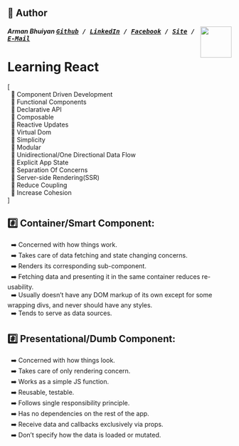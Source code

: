 ## 📝 Author
[<img src="https://media.licdn.com/dms/image/C5103AQE3SdZqmIyW0A/profile-displayphoto-shrink_200_200/0?e=1533168000&v=beta&t=reTZbwaCbB9R9V47Q9XiBGgGpY6_dS0KSK_gA8WsVCc" align="right" height="70" width="70">](http://armanbhuiyan.com)

##### Arman Bhuiyan <kbd>[Github](https://github.com/arman37) / [LinkedIn](https://www.linkedin.com/in/arman-bhuiyan) / [Facebook](https://www.facebook.com/arman.it37) / [Site](http://armanbhuiyan.com) /  [E-Mail](mailto:arman.it37@gmail.com)</kbd>

# Learning React

[ <br />
&nbsp; :diamond_shape_with_a_dot_inside: Component Driven Development <br />
&nbsp; :diamond_shape_with_a_dot_inside: Functional Components <br />
&nbsp; :diamond_shape_with_a_dot_inside: Declarative API <br />
&nbsp; :diamond_shape_with_a_dot_inside: Composable <br />
&nbsp; :diamond_shape_with_a_dot_inside: Reactive Updates <br />
&nbsp; :diamond_shape_with_a_dot_inside: Virtual Dom <br />
&nbsp; :diamond_shape_with_a_dot_inside: Simplicity <br />
&nbsp; :diamond_shape_with_a_dot_inside: Modular <br />
&nbsp; :diamond_shape_with_a_dot_inside: Unidirectional/One Directional Data Flow <br />
&nbsp; :diamond_shape_with_a_dot_inside: Explicit App State <br />
&nbsp; :diamond_shape_with_a_dot_inside: Separation Of Concerns <br />
&nbsp; :diamond_shape_with_a_dot_inside: Server-side Rendering(SSR) <br />
&nbsp; :diamond_shape_with_a_dot_inside: Reduce Coupling <br />
&nbsp; :diamond_shape_with_a_dot_inside: Increase Cohesion <br />
]

## :hash: Container/Smart Component:
&nbsp; :arrow_right: Concerned with how things work. <br />
&nbsp; :arrow_right: Takes care of  data fetching and state changing concerns. <br />
&nbsp; :arrow_right: Renders its corresponding sub-component. <br />
&nbsp; :arrow_right: Fetching data and presenting it in the same container reduces re-usability. <br />
&nbsp; :arrow_right: Usually doesn’t have any DOM markup of its own except for some wrapping divs, and never should have any styles. <br />
&nbsp; :arrow_right: Tends to serve as data sources. <br />

## :hash: Presentational/Dumb Component:
&nbsp; :arrow_right: Concerned with how things look. <br />
&nbsp; :arrow_right: Takes care of only rendering concern. <br />
&nbsp; :arrow_right: Works as a simple JS function. <br />
&nbsp; :arrow_right: Reusable, testable. <br />
&nbsp; :arrow_right: Follows single responsibility principle. <br />
&nbsp; :arrow_right: Has no dependencies on the rest of the app. <br />
&nbsp; :arrow_right: Receive data and callbacks exclusively via props. <br />
&nbsp; :arrow_right: Don’t specify how the data is loaded or mutated. <br />
